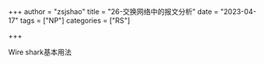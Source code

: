 +++
author = "zsjshao"
title = "26-交换网络中的报文分析"
date = "2023-04-17"
tags = ["NP"]
categories = ["RS"]

+++

Wire shark基本用法

